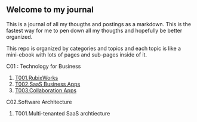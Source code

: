 ## Welcome to my journal

This is a journal of all my thougths and postings as a markdown. This is the fastest way for me to pen down all my thougths and hopefully be better organized.

This repo is organized by categories and topics and each topic is like a mini-ebook with lots of pages and sub-pages inside of it.

C01 : Technology for Business
 1. [T001.RubixWorks](/C01/T001/P000.Cover)
 2. [T002.SaaS Business Apps](/C01/T002/P000.Cover)
 3. [T003.Collaboration Apps](/C01/T002/P000.Cover)

C02.Software Architecture
 1. T001.Multi-tenanted SaaS archtiecture


<!--stackedit_data:
eyJoaXN0b3J5IjpbLTQ0ODMxODA1NSwtNDAzMTU2NTA1XX0=
-->
